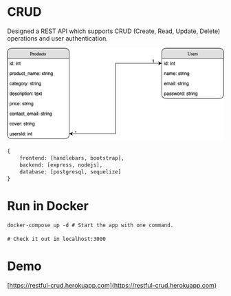 # CRUD

Designed a REST API which supports CRUD (Create, Read, Update, Delete) operations and user authentication.

![Database Diagram](./dbDiagram.png)

```
{
    frontend: [handlebars, bootstrap],
    backend: [express, nodejs],
    database: [postgresql, sequelize]
}
```


# Run in Docker

```
docker-compose up -d # Start the app with one command.

# Check it out in localhost:3000
```


# Demo

[https://restful-crud.herokuapp.com](https://restful-crud.herokuapp.com)
